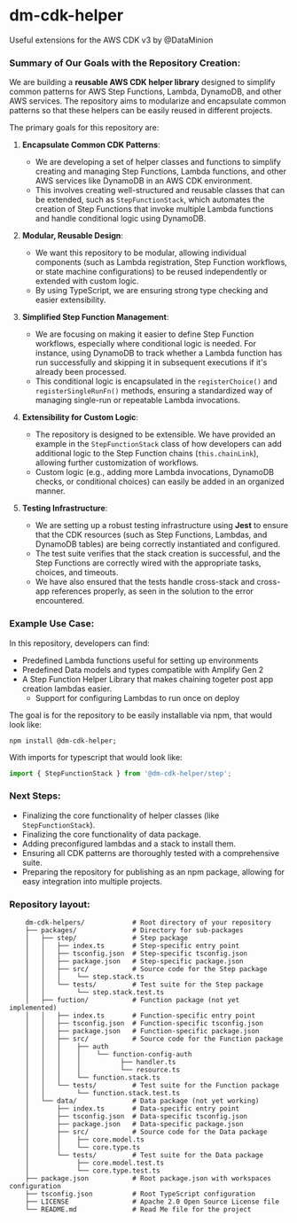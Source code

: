 # dm-cdk-helper
 Useful extensions for the AWS CDK v3 by @DataMinion

### Summary of Our Goals with the Repository Creation:

We are building a **reusable AWS CDK helper library** designed to simplify common patterns for AWS Step Functions, Lambda, DynamoDB, and other AWS services. The repository aims to modularize and encapsulate common patterns so that these helpers can be easily reused in different projects.

The primary goals for this repository are:

1. **Encapsulate Common CDK Patterns**:
   - We are developing a set of helper classes and functions to simplify creating and managing Step Functions, Lambda functions, and other AWS services like DynamoDB in an AWS CDK environment.
   - This involves creating well-structured and reusable classes that can be extended, such as `StepFunctionStack`, which automates the creation of Step Functions that invoke multiple Lambda functions and handle conditional logic using DynamoDB.

2. **Modular, Reusable Design**:
   - We want this repository to be modular, allowing individual components (such as Lambda registration, Step Function workflows, or state machine configurations) to be reused independently or extended with custom logic.
   - By using TypeScript, we are ensuring strong type checking and easier extensibility.

3. **Simplified Step Function Management**:
   - We are focusing on making it easier to define Step Function workflows, especially where conditional logic is needed. For instance, using DynamoDB to track whether a Lambda function has run successfully and skipping it in subsequent executions if it's already been processed.
   - This conditional logic is encapsulated in the `registerChoice()` and `registerSingleRunFn()` methods, ensuring a standardized way of managing single-run or repeatable Lambda invocations.

4. **Extensibility for Custom Logic**:
   - The repository is designed to be extensible. We have provided an example in the `StepFunctionStack` class of how developers can add additional logic to the Step Function chains (`this.chainLink`), allowing further customization of workflows.
   - Custom logic (e.g., adding more Lambda invocations, DynamoDB checks, or conditional choices) can easily be added in an organized manner.

5. **Testing Infrastructure**:
   - We are setting up a robust testing infrastructure using **Jest** to ensure that the CDK resources (such as Step Functions, Lambdas, and DynamoDB tables) are being correctly instantiated and configured.
   - The test suite verifies that the stack creation is successful, and the Step Functions are correctly wired with the appropriate tasks, choices, and timeouts.
   - We have also ensured that the tests handle cross-stack and cross-app references properly, as seen in the solution to the error encountered.

### Example Use Case:

In this repository, developers can find:
- Predefined Lambda functions useful for setting up environments
- Predefined Data models and types compatible with Amplify Gen 2
- A Step Function Helper Library that makes chaining togeter post app creation lambdas easier.
    - Support for configuring Lambdas to run once on deploy

The goal is for the repository to be easily installable via npm, that would look like:

```
npm install @dm-cdk-helper;
```

With imports for typescript that would look like:

```typescript
import { StepFunctionStack } from '@dm-cdk-helper/step';
```

### Next Steps:
- Finalizing the core functionality of helper classes (like `StepFunctionStack`).
- Finalizing the core functionality of data package.
- Adding preconfigured lambdas and a stack to install them. 
- Ensuring all CDK patterns are thoroughly tested with a comprehensive suite.
- Preparing the repository for publishing as an npm package, allowing for easy integration into multiple projects.

### Repository layout:

```
    dm-cdk-helpers/            # Root directory of your repository
    ├── packages/              # Directory for sub-packages
    │   ├── step/              # Step package
    │   │   ├── index.ts       # Step-specific entry point
    │   │   ├── tsconfig.json  # Step-specific tsconfig.json
    │   │   ├── package.json   # Step-specific package.json
    │   │   ├── src/           # Source code for the Step package
    │   │   │    └── step.stack.ts
    │   │   └── tests/         # Test suite for the Step package
    │   │        └── step.stack.test.ts
    │   ├── fuction/           # Function package (not yet implemented)
    │   │   ├── index.ts       # Function-specific entry point
    │   │   ├── tsconfig.json  # Function-specific tsconfig.json
    │   │   ├── package.json   # Function-specific package.json
    │   │   ├── src/           # Source code for the Function package
    │   │   │    ├── auth
    │   │   │    │    └── function-config-auth
    │   │   │    │          ├── handler.ts     
    │   │   │    │          └── resource.ts    
    │   │   │    └── function.stack.ts
    │   │   └── tests/         # Test suite for the Function package
    │   │        └── function.stack.test.ts
    │   └── data/              # Data package (not yet working)
    │       ├── index.ts       # Data-specific entry point
    │       ├── tsconfig.json  # Data-specific tsconfig.json
    │       ├── package.json   # Data-specific package.json
    │       ├── src/           # Source code for the Data package
    │       │    ├── core.model.ts
    │       │    └── core.type.ts
    │       └── tests/         # Test suite for the Data package
    │            ├── core.model.test.ts
    │            └── core.type.test.ts
    ├── package.json           # Root package.json with workspaces configuration
    ├── tsconfig.json          # Root TypeScript configuration
    ├── LICENSE                # Apache 2.0 Open Source License file
    └── README.md              # Read Me file for the project
```